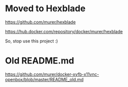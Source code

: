 # Moved to Hexblade

https://github.com/murer/hexblade

https://hub.docker.com/repository/docker/murer/hexblade

So, stop use this project :)

# Old README.md

https://github.com/murer/docker-xvfb-x11vnc-openbox/blob/master/README_old.md

